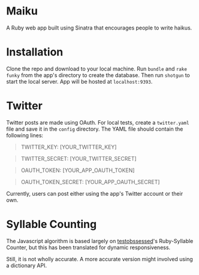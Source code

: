 # Maiku

A Ruby web app built using Sinatra that encourages people to write haikus.

# Installation

Clone the repo and download to your local machine. Run `bundle` and `rake funky` from the app's directory to create the database. Then run `shotgun` to start the local server. App will be hosted at `localhost:9393`.

# Twitter

Twitter posts are made using OAuth. For local tests, create a `twitter.yaml` file and save it in the `config` directory. The YAML file should contain the following lines:

>TWITTER_KEY: [YOUR_TWITTER_KEY]

>TWITTER_SECRET: [YOUR_TWITTER_SECRET]

>OAUTH_TOKEN: [YOUR_APP_OAUTH_TOKEN]

>OAUTH_TOKEN_SECRET: [YOUR_APP_OAUTH_SECRET]

Currently, users can post either using the app's Twitter account or their own.

# Syllable Counting

The Javascript algorithm is based largely on [testobssessed](https://github.com/testobsessed/Ruby-Syllable-Counter/blob/master/syllablecount_spec.rb)'s Ruby-Syllable Counter, but this has been translated for dynamic responsiveness.

Still, it is not wholly accurate. A more accurate version might involved using a dictionary API.
